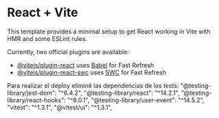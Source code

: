 # React + Vite

This template provides a minimal setup to get React working in Vite with HMR and some ESLint rules.

Currently, two official plugins are available:

- [@vitejs/plugin-react](https://github.com/vitejs/vite-plugin-react/blob/main/packages/plugin-react/README.md) uses [Babel](https://babeljs.io/) for Fast Refresh
- [@vitejs/plugin-react-swc](https://github.com/vitejs/vite-plugin-react-swc) uses [SWC](https://swc.rs/) for Fast Refresh

Para realizar el deploy eliminé las dependencias de los tests:
    "@testing-library/jest-dom": "^6.4.2",
    "@testing-library/react": "^14.2.1",
    "@testing-library/react-hooks": "^8.0.1",
    "@testing-library/user-event": "^14.5.2",
     "vitest": "^1.3.1",
       "@vitest/ui": "^1.3.1",
